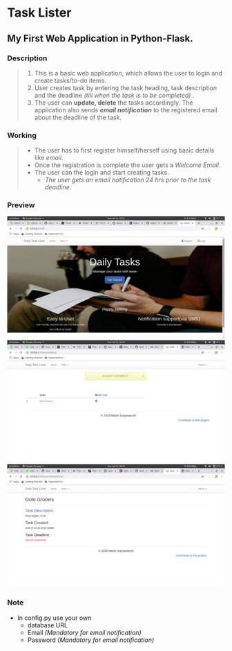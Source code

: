 # Task Lister
## My First Web Application in Python-Flask.
### Description
> 1. This is a basic web application, which allows the user to login and create tasks/to-do items.
> 2. User creates task by entering the task heading, task description and the deadline *(till when the task is to be completed)* . 
> 3. The user can **update, delete** the tasks accordingly. The application also sends ***email notification*** to the registered email about the deadline of the task. 


### Working
> - The user has to first register himself/herself using basic details like *email*.
> - Once the registration is complete the user gets a *Welcome Email*.
> - The user can the login and start creating tasks.
>     - *The user gets an email notification 24 hrs prior to the task deadline*.

### Preview
![Home Page](home.png "Home Page")
![New Task](task_new.png "New Task")
![Task](task.png "Task")


### Note
- In config.py use your own
    - database URL
    - Email  *(Mandatory for email notification)*
    - Password  *(Mandatory for email notification)*
